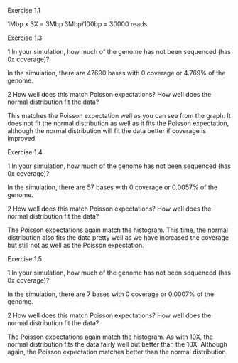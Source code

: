 Exercise 1.1

1Mbp x 3X = 3Mbp
3Mbp/100bp = 30000 reads

Exercise 1.3

1 In your simulation, how much of the genome has not been sequenced (has 0x coverage)?

In the simulation, there are 47690 bases with 0 coverage or 4.769% of the genome.

2 How well does this match Poisson expectations? How well does the normal distribution fit the data?

This matches the Poisson expectation well as you can see from the graph. It does not fit the normal distribution as well as it fits the Poisson expectation, although the normal distribution will fit the data better if coverage is improved.

Exercise 1.4

1 In your simulation, how much of the genome has not been sequenced (has 0x coverage)?

In the simulation, there are 57 bases with 0 coverage or 0.0057% of the genome.

2 How well does this match Poisson expectations? How well does the normal distribution fit the data?

The Poisson expectations again match the histogram. This time, the normal distribution also fits the data pretty well as we have increased the coverage but still not as well as the Poisson expectation.

Exercise 1.5

1 In your simulation, how much of the genome has not been sequenced (has 0x coverage)?

In the simulation, there are 7 bases with 0 coverage or 0.0007% of the genome.

2 How well does this match Poisson expectations? How well does the normal distribution fit the data?

The Poisson expectations again match the histogram. As with 10X, the normal distribution fits the data fairly well but better than the 10X. Although again, the Poisson expectation matches better than the normal distribution.
